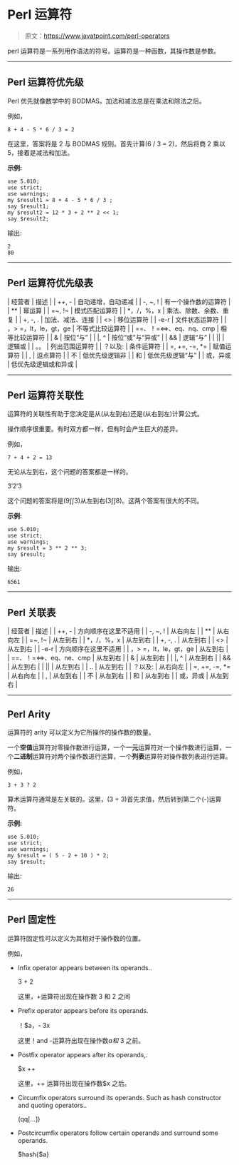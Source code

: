 # Perl 运算符

> 原文：<https://www.javatpoint.com/perl-operators>

perl 运算符是一系列用作语法的符号。运算符是一种函数，其操作数是参数。

* * *

## Perl 运算符优先级

Perl 优先就像数学中的 BODMAS。加法和减法总是在乘法和除法之后。

例如，

```
8 + 4 - 5 * 6 / 3 = 2

```

在这里，答案将是 2 与 BODMAS 规则。首先计算(6 / 3 = 2)，然后将商 2 乘以 5，接着是减法和加法。

**示例:**

```
use 5.010;
use strict;
use warnings;
my $result1 = 8 + 4 - 5 * 6 / 3 ;
say $result1;
my $result2 = 12 * 3 + 2 ** 2 << 1;
say $result2;

```

输出:

```
2
80

```

* * *

## Perl 运算符优先级表

| 经营者 | 描述 |
| ++, - | 自动递增，自动递减 |
| -, ~, ! | 有一个操作数的运算符 |
| ** | 幂运算 |
| =~, !~ | 模式匹配运算符 |
| *，/，%，x | 乘法、除数、余数、重复 |
| +, -, . | 加法、减法、连接 |
| <> | 移位运算符 |
| -e-r | 文件状态运算符 |
| ，> =，lt，le，gt，ge | 不等式比较运算符 |
| ==、！=<=>、eq、nq、cmp | 相等比较运算符 |
| & | 按位“与” |
| &#124;, ^ | 按位“或”与“异或” |
| && | 逻辑“与” |
| &#124;&#124; | 逻辑或 |
| 。。 | 列出范围运算符 |
| ？以及: | 条件运算符 |
| =, +=, -=, *= | 赋值运算符 |
| , | 逗点算符 |
| 不 | 低优先级逻辑非 |
| 和 | 低优先级逻辑“与” |
| 或，异或 | 低优先级逻辑或和异或 |

* * *

## Perl 运算符关联性

运算符的关联性有助于您决定是从(从左到右)还是(从右到左)计算公式。

操作顺序很重要。有时双方都一样，但有时会产生巨大的差异。

例如，

```
7 + 4 + 2 = 13

```

无论从左到右，这个问题的答案都是一样的。

3′2′3

这个问题的答案将是(9∫∫3)从左到右(3∫∫8)。这两个答案有很大的不同。

**示例:**

```
use 5.010;
use strict;
use warnings;
my $result = 3 ** 2 ** 3;
say $result;

```

输出:

```
6561

```

* * *

## Perl 关联表

| 经营者 | 描述 |
| ++, - | 方向顺序在这里不适用 |
| -, ~, ! | 从右向左 |
| ** | 从右向左 |
| =~, !~ | 从左到右 |
| *，/，%，x | 从左到右 |
| +, -, . | 从左到右 |
| <> | 从左到右 |
| -e-r | 方向顺序在这里不适用 |
| ，> =，lt，le，gt，ge | 从左到右 |
| ==、！=<=>、eq、ne、cmp | 从左到右 |
| & | 从左到右 |
| &#124;, ^ | 从左到右 |
| && | 从左到右 |
| &#124;&#124; | 从左到右 |
| .. | 从左到右 |
| ？以及: | 从右向左 |
| =, +=, -=, *= | 从右向左 |
| , | 从左到右 |
| 不 | 从左到右 |
| 和 | 从左到右 |
| 或，异或 | 从左到右 |

* * *

## Perl Arity

运算符的 arity 可以定义为它所操作的操作数的数量。

一个**空值**运算符对零操作数进行运算，一个**一元**运算符对一个操作数进行运算，一个**二进制**运算符对两个操作数进行运算，一个**列表**运算符对操作数列表进行运算。

例如，

```
3 + 3 ? 2

```

算术运算符通常是左关联的。这里，(3 + 3)首先求值，然后转到第二个(-)运算符。

**示例:**

```
use 5.010;
use strict;
use warnings;
my $result = ( 5 - 2 + 10 ) * 2;
say $result;

```

输出:

```
26

```

* * *

## Perl 固定性

运算符固定性可以定义为其相对于操作数的位置。

例如，

*   Infix operator appears between its operands..

    3 + 2

    这里，+运算符出现在操作数 3 和 2 之间

*   Prefix operator appears before its operands.

    ！$a，- 3x

    这里！and -运算符出现在操作数$a 和$ 3 之前。

*   Postfix operator appears after its operands,.

    $x ++

    这里，++ 运算符出现在操作数$x 之后。

*   Circumfix operators surround its operands. Such as hash constructor and quoting operators..

    (qq[...])

*   Postcircumfix operators follow certain operands and surround some operands.

    $hash{$a}